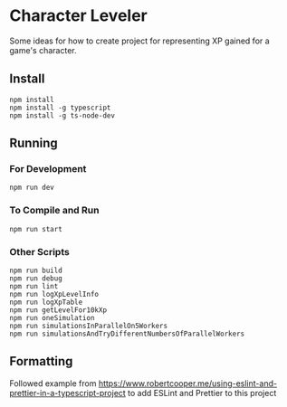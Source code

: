 # Character Leveler

Some ideas for how to create project for representing XP gained for a game's character.

## Install

```
npm install
npm install -g typescript
npm install -g ts-node-dev
```

## Running

### For Development

```
npm run dev
```

### To Compile and Run

```
npm run start
```

### Other Scripts

```
npm run build
npm run debug
npm run lint
npm run logXpLevelInfo
npm run logXpTable
npm run getLevelFor10kXp
npm run oneSimulation
npm run simulationsInParallelOn5Workers
npm run simulationsAndTryDifferentNumbersOfParallelWorkers
```

## Formatting

Followed example from https://www.robertcooper.me/using-eslint-and-prettier-in-a-typescript-project to add ESLint and Prettier to this project
